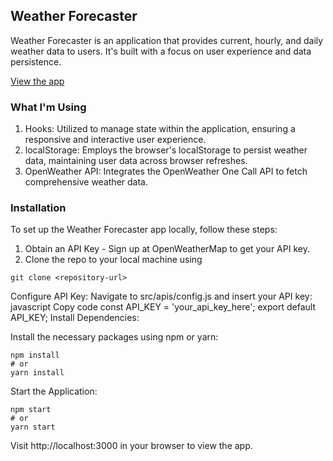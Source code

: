 ## Weather Forecaster

Weather Forecaster is an application that provides current, hourly, and daily weather data to users. It's built with a focus on user experience and data persistence.

[View the app](https://weather-forecaster-v1.netlify.app/)

### What I'm Using
1. Hooks: Utilized to manage state within the application, ensuring a responsive and interactive user experience.
2. localStorage: Employs the browser's localStorage to persist weather data, maintaining user data across browser refreshes.
3. OpenWeather API: Integrates the OpenWeather One Call API to fetch comprehensive weather data.

### Installation
To set up the Weather Forecaster app locally, follow these steps:

1. Obtain an API Key - Sign up at OpenWeatherMap to get your API key.
2. Clone the repo to your local machine using

```
git clone <repository-url>
```

Configure API Key:
Navigate to src/apis/config.js and insert your API key:
javascript
Copy code
const API_KEY = 'your_api_key_here';
export default API_KEY;
Install Dependencies:

Install the necessary packages using npm or yarn:
```
npm install
# or
yarn install
```

Start the Application:

```
npm start
# or
yarn start
```
Visit http://localhost:3000 in your browser to view the app.




